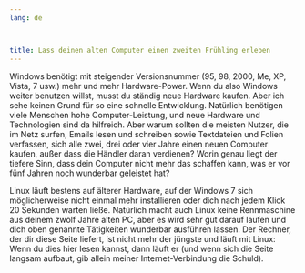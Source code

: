 ```yaml
---
lang: de



title: Lass deinen alten Computer einen zweiten Frühling erleben
---
```


Windows benötigt mit steigender Versionsnummer (95, 98, 2000, Me, XP, Vista, 7 usw.) mehr und mehr Hardware-Power. Wenn du also Windows weiter benutzen willst, musst du ständig neue Hardware kaufen. Aber ich sehe keinen Grund für so eine schnelle Entwicklung. Natürlich benötigen viele Menschen hohe Computer-Leistung, und neue Hardware und Technologien sind da hilfreich. Aber warum sollten die meisten Nutzer, die im Netz surfen, Emails lesen und schreiben sowie Textdateien und Folien verfassen, sich alle zwei, drei oder vier Jahre einen neuen Computer kaufen, außer dass die Händler daran verdienen? Worin genau liegt der tiefere Sinn, dass dein Computer nicht mehr das schaffen kann, was er vor fünf Jahren noch wunderbar geleistet hat?

Linux läuft bestens auf älterer Hardware, auf der Windows 7 sich möglicherweise nicht einmal mehr installieren oder dich nach jedem Klick 20 Sekunden warten ließe. Natürlich macht auch Linux keine Rennmaschine aus deinem zwölf Jahre alten PC, aber es wird sehr gut darauf laufen und dich oben genannte Tätigkeiten wunderbar ausführen lassen. Der Rechner, der dir diese Seite liefert, ist nicht mehr der jüngste und läuft mit Linux: Wenn du dies hier lesen kannst, dann läuft er (und wenn sich die Seite langsam aufbaut, gib allein meiner Internet-Verbindung die Schuld).





